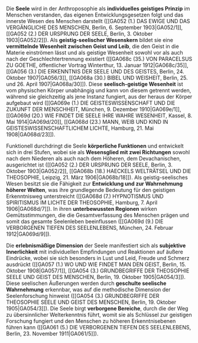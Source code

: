 
Die **Seele** wird in der Anthroposophie als **individuelles geistiges Prinzip** im Menschen verstanden, das eigenen Entwicklungsgesetzen folgt und das innerste Wesen des Menschen darstellt ([[GA052 (1.) DAS EWIGE UND DAS VERGÄNGLICHE DES MENSCHEN, Berlin, 6. September 1903|GA052/1]], [[GA052 (2.) DER URSPRUNG DER SEELE, Berlin, 3. Oktober 1903|GA052/2]]). Als **geistig-seelischer Wesenskern** bildet sie eine **vermittelnde Wesenheit zwischen Geist und Leib**, die den Geist in die Materie einströmen lässt und als geistige Wesenheit sowohl vor als auch nach der Geschlechtertrennung existiert ([[GA068c (35.) VON PARACELSUS ZU GOETHE, öffentlicher Vortrag Winterthur, 13. Januar 1912|GA068c/35]], [[GA056 (3.) DIE ERKENNTNIS DER SEELE UND DES GEISTES, Berlin, 24. Oktober 1907|GA056/3]], [[GA068a (30.) BIBEL UND WEISHEIT, Berlin, 25. und 26. April 1907|GA068a/30]]). Diese **seelisch-geistige Wesenheit** ist vom physischen Körper unabhängig und kann von diesem getrennt werden, während sie gleichzeitig als jene Instanz fungiert, aus der heraus der Körper aufgebaut wird ([[GA069e (1.) DIE GEISTESWISSENSCHAFT UND DIE ZUKUNFT DER MENSCHHEIT, München, 9. Dezember 1910|GA069e/1]], [[GA069d (20.) WIE FINDET DIE SEELE IHRE WAHRE WESENHEIT, Kassel, 8. Mai 1914|GA069d/20]], [[GA068d (23.) MANN, WEIB UND KIND IN GEISTESWISSENSCHAFTLICHEM LICHTE, Hamburg, 21. Mai 1908|GA068d/23]]).

Funktionell durchdringt die Seele **körperliche Funktionen** und entwickelt sich in drei Stufen, wobei sie als **Wesensglied mit zwei Richtungen** sowohl nach dem Niederen als auch nach dem Höheren, dem Devachanischen, ausgerichtet ist ([[GA052 (2.) DER URSPRUNG DER SEELE, Berlin, 3. Oktober 1903|GA052/2]], [[GA068b (18.) HAECKELS WELTRÄTSEL UND DIE THEOSOPHIE, Leipzig, 21. März 1906|GA068b/18]]). Als geistig-seelisches Wesen besitzt sie die Fähigkeit zur **Entwicklung und zur Wahrnehmung höherer Welten**, was ihre grundlegende Bedeutung für den geistigen Erkenntnisweg unterstreicht ([[GA068d (7.) HYPNOTISMUS UND SPIRITISMUS IM LICHTE DER THEOSOPHIE, Hamburg, 7. April 1906|GA068d/7]]). In ihren **unterbewussten Regionen** wirken Gemütsstimmungen, die die Gesamtverfassung des Menschen prägen und somit das gesamte Seelenleben beeinflussen ([[GA069d (9.) DIE VERBORGENEN TIEFEN DES SEELENLEBENS, München, 24. Februar 1912|GA069d/9]]).

Die **erlebnismäßige Dimension** der Seele manifestiert sich als **subjektive Innerlichkeit** mit individuellen Empfindungen und Reaktionen auf äußere Eindrücke, wobei sie sich besonders in Lust und Leid, Freude und Schmerz ausdrückt ([[GA057 (1.) WO UND WIE FINDET MAN DEN GEIST, Berlin, 15. Oktober 1908|GA057/1]], [[GA054 (3.) GRUNDBEGRIFFE DER THEOSOPHIE SEELE UND GEIST DES MENSCHEN, Berlin, 19. Oktober 1905|GA054/3]]). Diese seelischen Äußerungen werden durch **geschulte seelische Wahrnehmung** erkennbar, was auf die methodische Dimension der Seelenforschung hinweist ([[GA054 (3.) GRUNDBEGRIFFE DER THEOSOPHIE SEELE UND GEIST DES MENSCHEN, Berlin, 19. Oktober 1905|GA054/3]]). Die Seele birgt **verborgene Bereiche**, durch die der Weg zu übersinnlicher Welterkenntnis führt, womit sie als Schlüssel zur geistigen Forschung fungiert und den Menschen zu höheren Erkenntnisebenen führen kann ([[GA061 (5.) DIE VERBORGENEN TIEFEN DES SEELENLEBENS, Berlin, 23. November 1911|GA061/5]]).

